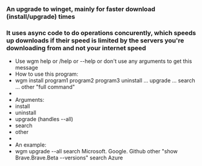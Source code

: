 ### An upgrade to winget, mainly for faster download (install/upgrade) times
### It uses async code to do operations concurently, which speeds up downloads if their speed is limited by the servers you're downloading from and not your internet speed

- Use wgm help or /help or --help or don't use any arguments to get this message
- How to use this program:
- wgm install program1 program2 program3 uninstall ... upgrade ... search ... other "full command"
- 
- Arguments:
- 	install
- 	uninstall
- 	upgrade (handles --all)
- 	search
- 	other
- 
- An example:
- wgm upgrade --all search Microsoft. Google. Github other "show Brave.Brave.Beta --versions" search Azure
